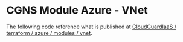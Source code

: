 # CGNS Module Azure - VNet

The following code reference what is published at [CloudGuardIaaS / terraform / azure / modules / vnet](https://github.com/CheckPointSW/CloudGuardIaaS/tree/master/terraform/azure/modules/vnet).
